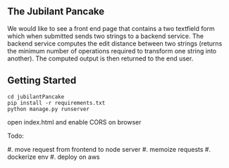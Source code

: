 The Jubilant Pancake
--------------------
We would like to see a front end page that contains a two textfield form which when submitted sends two strings to a backend service. The backend service computes the edit distance between two strings (returns the minimum number of operations required to transform one string into another). The computed output is then returned to the end user.

Getting Started
---------------

```
cd jubilantPancake
pip install -r requirements.txt
python manage.py runserver

```

open index.html and enable CORS on browser

Todo: 

#. move request from frontend to node server
#. memoize requests
#. dockerize env
#. deploy on aws

